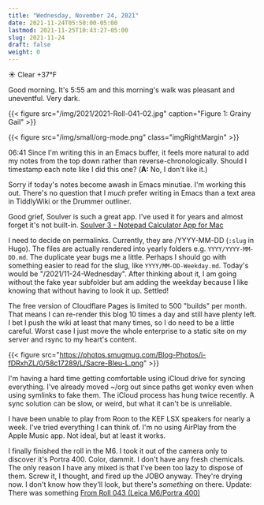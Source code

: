 ```yaml
---
title: "Wednesday, November 24, 2021"
date: 2021-11-24T05:50:00-05:00
lastmod: 2021-11-25T10:43:27-05:00
slug: 2021-11-24
draft: false
weight: 0
---
```


☀️ Clear +37°F

Good morning. It's 5:55 am and this morning's walk was pleasant and uneventful. Very dark.

{{< figure src="/img/2021/2021-Roll-041-02.jpg" caption="Figure 1: Grainy Gail" >}}

{{< figure src="/img/small/org-mode.png" class="imgRightMargin" >}}

06:41 Since I'm writing this in an Emacs buffer, it feels more natural to add my notes from the top down rather than reverse-chronologically. Should I timestamp each note like I did this one? (**A:** No, I don't like it.)

Sorry if today's notes become awash in Emacs minutiae. I'm working this out. There's no question that I _much_ prefer writing in Emacs than a text area in TiddlyWiki or the Drummer outliner.

Good grief, Soulver is such a great app. I've used it for years and almost forget it's not built-in. [Soulver 3 - Notepad Calculator App for Mac](https://soulver.app/)

I need to decide on permalinks. Currently, they are /YYYY-MM-DD (`:slug` in Hugo). The files are actually rendered into yearly folders e.g. `YYYY/YYYY-MM-DD.md`. The duplicate year bugs me a little. Perhaps I should go with something easier to read for the slug, like `YYYY/MM-DD-Weekday.md`. Today's would be "/2021/11-24-Wednesday". After thinking about it, I am going without the fake year subfolder but am adding the weekday because I like knowing that without having to look it up. Settled!

The free version of Cloudflare Pages is limited to 500 "builds" per month. That means I can re-render this blog 10 times a day and still have plenty left. I bet I push the wiki at least that many times, so I do need to be a little careful. Worst case I just move the whole enterprise to a static site on my server and rsync to my heart's content.

{{< figure src="https://photos.smugmug.com/Blog-Photos/i-fDRxhZL/0/58c17289/L/Sacre-Bleu-L.png" >}}

I'm having a hard time getting comfortable using iCloud drive for syncing everything. I've already moved ~/org out since paths get wonky even when using symlinks to fake them. The iCloud process has hung twice recently. A sync solution can be slow, or weird, but what it can't be is unreliable.

I have been unable to play from Roon to the KEF LSX speakers for nearly a week. I've tried everything I can think of. I'm no using AirPlay from the Apple Music app. Not ideal, but at least it works.

I finally finished the roll in the M6. I took it out of the camera only to discover it's Portra 400. Color, dammit. I don't have any fresh chemicals. The only reason I have any mixed is that I've been too lazy to dispose of them. Screw it, I thought, and fired up the JOBO anyway. They're drying now. I don't know how they'll look, but there's _something_ on there. Update: There was something [From Roll 043 (Leica M6/Portra 400)](https://copingmechanism.com/2021/from-roll-043-leica-m6-portra-400/)

[//]: # "Exported with love from a post written in Org mode"
[//]: # "- https://github.com/kaushalmodi/ox-hugo"
